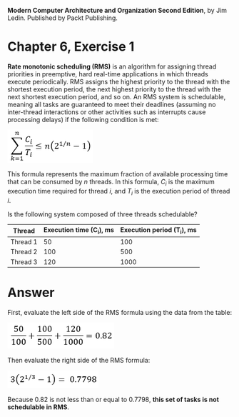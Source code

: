 __Modern Computer Architecture and Organization Second Edition__, by Jim Ledin. Published by Packt Publishing.
# Chapter 6, Exercise 1
**Rate monotonic scheduling (RMS)** is an algorithm for assigning thread priorities in preemptive, hard real-time applications in which threads execute periodically. RMS assigns the highest priority to the thread with the shortest execution period, the next highest priority to the thread with the next shortest execution period, and so on. An RMS system is schedulable, meaning all tasks are guaranteed to meet their deadlines (assuming no inter-thread interactions or other activities such as interrupts cause processing delays) if the following condition is met:

![RMS formula](src/Ex__1_rms_scheduling1.png)

This formula represents the maximum fraction of available processing time that can be consumed by <i>n</i> threads. In this formula, <i>C<sub>i</sub></i> is the maximum execution time required for thread <i>i</i>, and <i>T<sub>i</sub></i> is the execution period of thread <i>i</i>.

Is the following system composed of three threads schedulable?

Thread | Execution time (C<sub>i</sub>), ms | Execution period (T<sub>i</sub>), ms
------ | ------------------------ | --------------------------
Thread 1 | 50 | 100
Thread 2 | 100 | 500
Thread 3 | 120 | 1000

# Answer
First, evaluate the left side of the RMS formula using the data from the table:

![RMS left side](src/Ex__1_rms_scheduling2.png)

Then evaluate the right side of the RMS formula:

![RMS right side](src/Ex__1_rms_scheduling3.png)

Because 0.82 is not less than or equal to 0.7798, **this set of tasks is not schedulable in RMS**.
